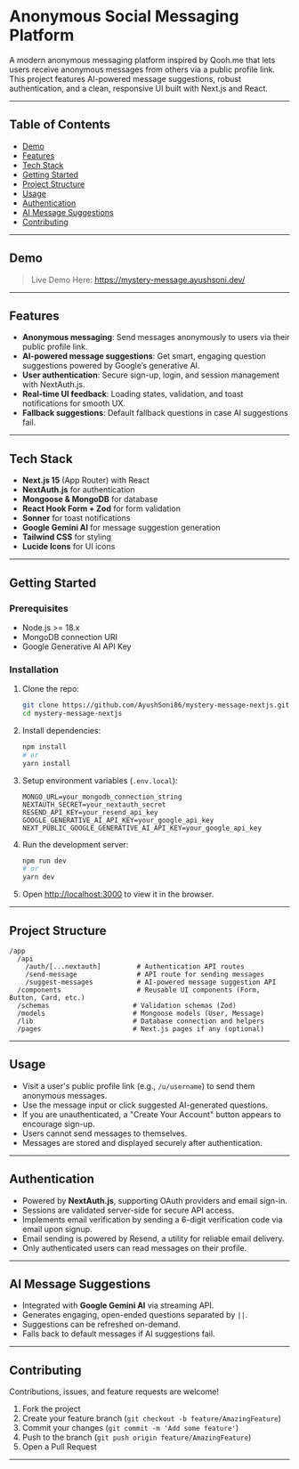 # Anonymous Social Messaging Platform

A modern anonymous messaging platform inspired by Qooh.me that lets users receive anonymous messages from others via a public profile link. This project features AI-powered message suggestions, robust authentication, and a clean, responsive UI built with Next.js and React.

---

## Table of Contents

- [Demo](#demo)
- [Features](#features)
- [Tech Stack](#tech-stack)
- [Getting Started](#getting-started)
- [Project Structure](#project-structure)
- [Usage](#usage)
- [Authentication](#authentication)
- [AI Message Suggestions](#ai-message-suggestions)
- [Contributing](#contributing)

---

## Demo

> Live Demo Here: https://mystery-message.ayushsoni.dev/

---

## Features

- **Anonymous messaging**: Send messages anonymously to users via their public profile link.
- **AI-powered message suggestions**: Get smart, engaging question suggestions powered by Google’s generative AI.
- **User authentication**: Secure sign-up, login, and session management with NextAuth.js.
- **Real-time UI feedback**: Loading states, validation, and toast notifications for smooth UX.
- **Fallback suggestions**: Default fallback questions in case AI suggestions fail.

---

## Tech Stack

- **Next.js 15** (App Router) with React
- **NextAuth.js** for authentication
- **Mongoose & MongoDB** for database
- **React Hook Form + Zod** for form validation
- **Sonner** for toast notifications
- **Google Gemini AI** for message suggestion generation
- **Tailwind CSS** for styling
- **Lucide Icons** for UI icons

---

## Getting Started

### Prerequisites

- Node.js >= 18.x
- MongoDB connection URI
- Google Generative AI API Key

### Installation

1. Clone the repo:

   ```bash
   git clone https://github.com/AyushSoni86/mystery-message-nextjs.git
   cd mystery-message-nextjs
   ```

2. Install dependencies:

   ```bash
   npm install
   # or
   yarn install
   ```

3. Setup environment variables (`.env.local`):

   ```env
   MONGO_URL=your_mongodb_connection_string
   NEXTAUTH_SECRET=your_nextauth_secret
   RESEND_API_KEY=your_resend_api_key
   GOOGLE_GENERATIVE_AI_API_KEY=your_google_api_key
   NEXT_PUBLIC_GOOGLE_GENERATIVE_AI_API_KEY=your_google_api_key
   ```

4. Run the development server:

   ```bash
   npm run dev
   # or
   yarn dev
   ```

5. Open [http://localhost:3000](http://localhost:3000) to view it in the browser.

---

## Project Structure

```
/app
  /api
    /auth/[...nextauth]         # Authentication API routes
    /send-message               # API route for sending messages
    /suggest-messages           # AI-powered message suggestion API
  /components                   # Reusable UI components (Form, Button, Card, etc.)
  /schemas                     # Validation schemas (Zod)
  /models                      # Mongoose models (User, Message)
  /lib                         # Database connection and helpers
  /pages                       # Next.js pages if any (optional)
```

---

## Usage

- Visit a user's public profile link (e.g., `/u/username`) to send them anonymous messages.
- Use the message input or click suggested AI-generated questions.
- If you are unauthenticated, a "Create Your Account" button appears to encourage sign-up.
- Users cannot send messages to themselves.
- Messages are stored and displayed securely after authentication.

---

## Authentication

- Powered by **NextAuth.js**, supporting OAuth providers and email sign-in.
- Sessions are validated server-side for secure API access.
- Implements email verification by sending a 6-digit verification code via email upon signup.
- Email sending is powered by Resend, a utility for reliable email delivery.
- Only authenticated users can read messages on their profile.

---

## AI Message Suggestions

- Integrated with **Google Gemini AI** via streaming API.
- Generates engaging, open-ended questions separated by `||`.
- Suggestions can be refreshed on-demand.
- Falls back to default messages if AI suggestions fail.

---

## Contributing

Contributions, issues, and feature requests are welcome!

1. Fork the project
2. Create your feature branch (`git checkout -b feature/AmazingFeature`)
3. Commit your changes (`git commit -m 'Add some feature'`)
4. Push to the branch (`git push origin feature/AmazingFeature`)
5. Open a Pull Request

---
